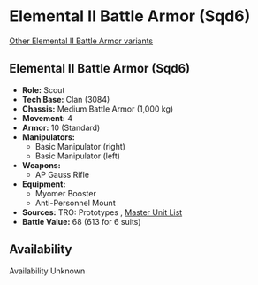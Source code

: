 # Elemental II Battle Armor (Sqd6) 

[Other Elemental II Battle Armor variants](../elemental_ii_battle_armor.md) 

## Elemental II Battle Armor (Sqd6) 

- **Role:** Scout 
- **Tech Base:** Clan (3084) 
- **Chassis:** Medium Battle Armor (1,000 kg) 
- **Movement:** 4 
- **Armor:** 10 (Standard) 
- **Manipulators:** 
  - Basic Manipulator (right) 
  - Basic Manipulator (left) 
- **Weapons:** 
  - AP Gauss Rifle 
- **Equipment:** 
  - Myomer Booster 
  - Anti-Personnel Mount 
- **Sources:** TRO: Prototypes , [Master Unit List](http://masterunitlist.info/Unit/Details/8980) 
- **Battle Value:** 68 (613 for 6 suits) 

## Availability 

Availability Unknown 

